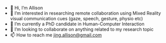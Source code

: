 - 👋 Hi, I’m Allison
- 👀 I’m interested in researching remote collaboration using Mixed Reality visual communication cues (gaze, speech, gesture, physio etc)
- 🌱 I’m currently a PhD candidate in Human-Computer Interaction 
- 💞️ I’m looking to collaborate on anything related to my research topic
- 📫 How to reach me jing.allison@gmail.com

<!---
alysonjing/alysonjing is a ✨ special ✨ repository because its `README.md` (this file) appears on your GitHub profile.
You can click the Preview link to take a look at your changes.
--->
